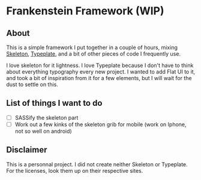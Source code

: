# Frankenstein Framework (WIP)

## About
This is a simple framework I put together in a couple of hours, mixing [Skeleton](http://getskeleton.com), [Typeplate](http://typeplate.com/), and a bit of other pieces of code I frequently use.

I love skeleton for it lightness.
I love Typeplate because I don't have to think about everything typography every new project.
I wanted to add Flat UI to it, and took a bit of inspiration from it for a few elements, but I will wait for the dust to settle on this.

## List of things I want to do

- [ ] SASSify the skeleton part
- [ ] Work out a few kinks of the skeleton grib for mobile (work on Iphone, not so well on android)

## Disclaimer

This is a personnal project.
I did not create neither Skeleton or Typeplate.
For the licenses, look them up on their respective sites.